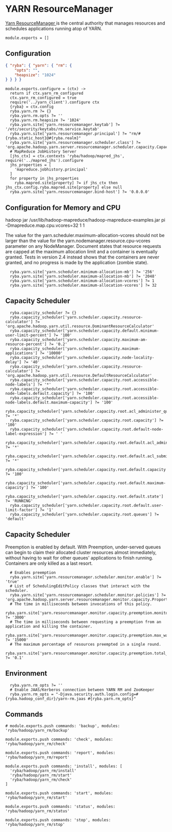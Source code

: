 
# YARN ResourceManager

[Yarn ResourceManager ](http://hadoop.apache.org/docs/current/hadoop-yarn/hadoop-yarn-site/ResourceManagerRestart.html) is the central authority that manages resources and schedules applications running atop of YARN.

    module.exports = []

## Configuration

```json
{ "ryba": { "yarn": { "rm": {
    "opts": "",
    "heapsize": "1024"
} } } }
```

    module.exports.configure = (ctx) ->
      return if ctx.yarn_rm_configured
      ctx.yarn_rm_configured = true
      require('../yarn_client').configure ctx
      {ryba} = ctx.config
      ryba.yarn.rm ?= {}
      ryba.yarn.rm.opts ?= ''
      ryba.yarn.rm.heapsize ?= '1024'
      ryba.yarn.site['yarn.resourcemanager.keytab'] ?= '/etc/security/keytabs/rm.service.keytab'
      ryba.yarn.site['yarn.resourcemanager.principal'] ?= "rm/#{ryba.static_host}@#{ryba.realm}"
      ryba.yarn.site['yarn.resourcemanager.scheduler.class'] ?= 'org.apache.hadoop.yarn.server.resourcemanager.scheduler.capacity.CapacityScheduler'
      # MapReduce JobHistory Server
      [jhs_ctx] = ctx.contexts 'ryba/hadoop/mapred_jhs', require('../mapred_jhs').configure
      jhs_properties = [
        'mapreduce.jobhistory.principal'
      ]
      for property in jhs_properties
        ryba.mapred.site[property] ?= if jhs_ctx then jhs_ctx.config.ryba.mapred.site[property] else null
      ryba.yarn.site['yarn.resourcemanager.bind-host'] ?= '0.0.0.0'

## Configuration for Memory and CPU

hadoop jar /usr/lib/hadoop-mapreduce/hadoop-mapreduce-examples.jar pi -Dmapreduce.map.cpu.vcores=32 1 1

The value for the yarn.scheduler.maximum-allocation-vcores should not be larger
than the value for the yarn.nodemanager.resource.cpu-vcores parameter on any
NodeManager. Document states that resource requests are capped at the maximum
allocation limit and a container is eventually granted. Tests in version 2.4
instead shows that the containers are never granted, and no progress is made by
the application (zombie state).

      ryba.yarn.site['yarn.scheduler.minimum-allocation-mb'] ?= '256'
      ryba.yarn.site['yarn.scheduler.maximum-allocation-mb'] ?= '2048'
      ryba.yarn.site['yarn.scheduler.minimum-allocation-vcores'] ?= 1
      ryba.yarn.site['yarn.scheduler.maximum-allocation-vcores'] ?= 32

## Capacity Scheduler

      ryba.capacity_scheduler ?= {}
      ryba.capacity_scheduler['yarn.scheduler.capacity.resource-calculator'] ?= 'org.apache.hadoop.yarn.util.resource.DominantResourceCalculator'
      ryba.capacity_scheduler['yarn.scheduler.capacity.default.minimum-user-limit-percent'] ?= '100'
      ryba.capacity_scheduler['yarn.scheduler.capacity.maximum-am-resource-percent'] ?= '0.2'
      ryba.capacity_scheduler['yarn.scheduler.capacity.maximum-applications'] ?= '10000'
      ryba.capacity_scheduler['yarn.scheduler.capacity.node-locality-delay'] ?= '40'
      ryba.capacity_scheduler['yarn.scheduler.capacity.resource-calculator'] ?= 'org.apache.hadoop.yarn.util.resource.DefaultResourceCalculator'
      ryba.capacity_scheduler['yarn.scheduler.capacity.root.accessible-node-labels'] ?= '*'
      ryba.capacity_scheduler['yarn.scheduler.capacity.root.accessible-node-labels.default.capacity'] ?= '100'
      ryba.capacity_scheduler['yarn.scheduler.capacity.root.accessible-node-labels.default.maximum-capacity'] ?= '100'
      ryba.capacity_scheduler['yarn.scheduler.capacity.root.acl_administer_queue'] ?= '*'
      ryba.capacity_scheduler['yarn.scheduler.capacity.root.capacity'] ?= '100'
      ryba.capacity_scheduler['yarn.scheduler.capacity.root.default-node-label-expression'] ?= ' '
      ryba.capacity_scheduler['yarn.scheduler.capacity.root.default.acl_administer_jobs'] ?= '*'
      ryba.capacity_scheduler['yarn.scheduler.capacity.root.default.acl_submit_applications'] ?= '*'
      ryba.capacity_scheduler['yarn.scheduler.capacity.root.default.capacity'] ?= '100'
      ryba.capacity_scheduler['yarn.scheduler.capacity.root.default.maximum-capacity'] ?= '100'
      ryba.capacity_scheduler['yarn.scheduler.capacity.root.default.state'] ?= 'RUNNING'
      ryba.capacity_scheduler['yarn.scheduler.capacity.root.default.user-limit-factor'] ?= '1'
      ryba.capacity_scheduler['yarn.scheduler.capacity.root.queues'] ?= 'default'

## Capacity Scheduler

Preemption is enabled by default. With Preemption, under-served queues can begin
to claim their allocated cluster resources almost immediately, without having to
wait for other queues' applications to finish running. Containers are only
killed as a last resort.

      # Enables preemption
      ryba.yarn.site['yarn.resourcemanager.scheduler.monitor.enable'] ?= 'true'
      # List of SchedulingEditPolicy classes that interact with the scheduler.
      ryba.yarn.site['yarn.resourcemanager.scheduler.monitor.policies'] ?= 'org.apache.hadoop.yarn.server.resourcemanager.monitor.capacity.ProportionalCapacityPreemptionPolicy'
      # The time in milliseconds between invocations of this policy.
      ryba.yarn.site['yarn.resourcemanager.monitor.capacity.preemption.monitoring_interva'] ?= '3000'
      # The time in milliseconds between requesting a preemption from an application and killing the container.
      ryba.yarn.site['yarn.resourcemanager.monitor.capacity.preemption.max_wait_before_kill'] ?= '15000'
      # The maximum percentage of resources preempted in a single round.
      ryba.yarn.site['yarn.resourcemanager.monitor.capacity.preemption.total_preemption_per_round'] ?= '0.1'

## Environment

      ryba.yarn.rm_opts ?= ''
      # Enable JAAS/Kerberos connection between YARN RM and ZooKeeper
      ryba.yarn.rm_opts = "-Djava.security.auth.login.config=#{ryba.hadoop_conf_dir}/yarn-rm.jaas #{ryba.yarn.rm_opts}"

## Commands

    # module.exports.push commands: 'backup', modules: 'ryba/hadoop/yarn_rm/backup'

    module.exports.push commands: 'check', modules: 'ryba/hadoop/yarn_rm/check'

    module.exports.push commands: 'report', modules: 'ryba/hadoop/yarn_rm/report'

    module.exports.push commands: 'install', modules: [
      'ryba/hadoop/yarn_rm/install'
      'ryba/hadoop/yarn_rm/start'
      'ryba/hadoop/yarn_rm/check'
    ]

    module.exports.push commands: 'start', modules: 'ryba/hadoop/yarn_rm/start'

    module.exports.push commands: 'status', modules: 'ryba/hadoop/yarn_rm/status'

    module.exports.push commands: 'stop', modules: 'ryba/hadoop/yarn_rm/stop'


[restart]: http://hadoop.apache.org/docs/current/hadoop-yarn/hadoop-yarn-site/ResourceManagerRestart.html
[ml_root_acl]: http://lucene.472066.n3.nabble.com/Yarn-HA-Zookeeper-ACLs-td4138735.html
